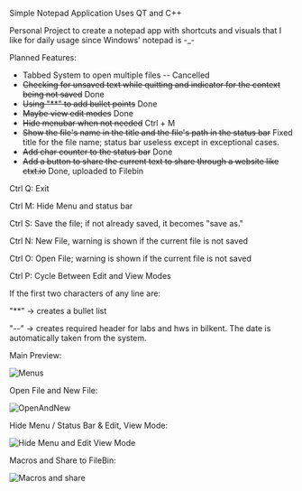 Simple Notepad Application 
Uses QT and C++

Personal Project to create a notepad app with shortcuts and visuals that I like for daily usage since Windows' notepad is -_-


Planned Features:
* Tabbed System to open multiple files -- Cancelled
* ~~Checking for unsaved text while quitting and indicator for the context being not saved~~ Done
* ~~Using "**" to add bullet points~~ Done 
* ~~Maybe view edit modes~~ Done
* ~~Hide menubar when not needed~~ Ctrl + M	
* ~~Show the file's name in the title and the file's path in the status bar~~ Fixed title for the file name; status bar useless except in exceptional cases.
* ~~Add char counter to the status bar~~  Done
* ~~Add a button to share the current text to share through a website like ctxt.io~~  Done, uploaded to Filebin

Ctrl Q: Exit

Ctrl M: Hide Menu and status bar

Ctrl S: Save the file; if not already saved, it becomes "save as."

Ctrl N: New File, warning is shown if the current file is not saved

Ctrl O: Open File; warning is shown if the current file is not saved

Ctrl P: Cycle Between Edit and View Modes

If the first two characters of any line are:
  
  "**" -> creates a bullet list
  
  "--" -> creates required header for labs and hws in bilkent. The date is automatically taken from the system.








Main Preview:

![Menus](https://github.com/Emirhan-Kilic/NPad/assets/64194134/c4199557-e2f2-428a-bdfd-75d799085f47)



Open File and New File:

![OpenAndNew](https://github.com/Emirhan-Kilic/NPad/assets/64194134/ea3e404f-4a1c-4c9f-9425-7c684899c6a0)




Hide Menu / Status Bar & Edit, View Mode:

![Hide Menu and Edit View Mode](https://github.com/Emirhan-Kilic/NPad/assets/64194134/4f940ae4-2e63-4e11-80a1-aebfd381c5e5)




Macros and Share to FileBin:

![Macros and share](https://github.com/Emirhan-Kilic/NPad/assets/64194134/5084940f-e579-4618-a36a-361048ec07fe)
